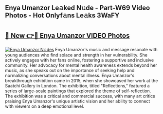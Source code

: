 ## Enya Umanzor Le𝚊ked N𝚞de - Part-W69 Video Photos - Hot Onlyf𝚊ns Le𝚊ks 3WaFY

# <h2><a href="http://ab2431.deff.icu/?id=Enya+Umanzor">🔗 New 👉🔴 Enya Umanzor VIDEO Photos</a></h2>

[![Enya Umanzor N𝚞des](https://i.imgur.com/rIISA9y.gif)](http://ab2431.deff.icu/?id=Enya+Umanzor)
Enya Umanzor's music and message resonate with young audiences who find solace and strength in her vulnerability. She actively engages with her fans online, fostering a supportive and inclusive community. Her advocacy for mental health awareness extends beyond her music, as she speaks out on the importance of seeking help and normalizing conversations about mental illness. Enya Umanzor's breakthrough exhibition came in 2015, when she showcased her work at the Saatchi Gallery in London. The exhibition, titled "Reflections," featured a series of large-scale paintings that explored the theme of self-reflection. The exhibition was a critical and commercial success, with many art critics praising Enya Umanzor's unique artistic vision and her ability to connect with viewers on a deep emotional level.
